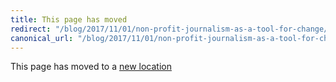 ```yaml
---
title: This page has moved
redirect: "/blog/2017/11/01/non-profit-journalism-as-a-tool-for-change/"
canonical_url: "/blog/2017/11/01/non-profit-journalism-as-a-tool-for-change/"
---
```


This page has moved to a [new location](/blog/2017/11/01/non-profit-journalism-as-a-tool-for-change/)
